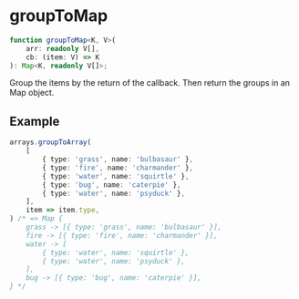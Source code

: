 # groupToMap

```ts
function groupToMap<K, V>(
    arr: readonly V[],
    cb: (item: V) => K
): Map<K, readonly V[]>;
```

Group the items by the return of the callback. Then return the groups in an Map object.

## Example

```ts
arrays.groupToArray(
    [
        { type: 'grass', name: 'bulbasaur' },
        { type: 'fire', name: 'charmander' },
        { type: 'water', name: 'squirtle' },
        { type: 'bug', name: 'caterpie' },
        { type: 'water', name: 'psyduck' },
    ],
    item => item.type,
) /* => Map {
    grass -> [{ type: 'grass', name: 'bulbasaur' }],
    fire -> [{ type: 'fire', name: 'charmander' }],
    water -> [
        { type: 'water', name: 'squirtle' },
        { type: 'water', name: 'psyduck' },
    ],
    bug -> [{ type: 'bug', name: 'caterpie' }],
} */
```
